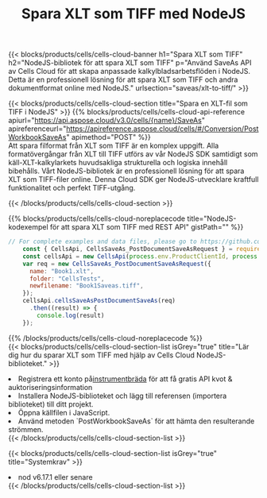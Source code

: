 ﻿---
title:  Spara XLT som TIFF med NodeJS
description:  Använder Aspose.Cells Cloud SDK för NodeJS för att spara XLT-formatfil som TIFF-fil.
kwords: Excel, Save XLT as TIFF, REST, NodeJS
howto: How to save XLT as TIFF using Aspose.Cells Cloud NodeJS library.
---
{{< blocks/products/cells/cells-cloud-banner h1="Spara XLT som TIFF" h2="NodeJS-bibliotek för att spara XLT som TIFF" p="Använd SaveAs API av Cells Cloud för att skapa anpassade kalkylbladsarbetsflöden i NodeJS. Detta är en professionell lösning för att spara XLT som TIFF och andra dokumentformat online med NodeJS." urlsection="saveas/xlt-to-tiff/" >}}

{{< blocks/products/cells/cells-cloud-section title="Spara en XLT-fil som TIFF i NodeJS" >}}
{{% blocks/products/cells/cells-cloud-api-reference apiurl="https://api.aspose.cloud/v3.0/cells/{name}/SaveAs" apireferenceurl="https://apireference.aspose.cloud/cells/#/Conversion/PostWorkbookSaveAs" apimethod="POST" %}}
<br/>
Att spara filformat från XLT som TIFF är en komplex uppgift. Alla formatövergångar från XLT till TIFF utförs av vår NodeJS SDK samtidigt som käll-XLT-kalkylarkets huvudsakliga strukturella och logiska innehåll bibehålls. Vårt NodeJS-bibliotek är en professionell lösning för att spara XLT som TIFF-filer online. Denna Cloud SDK ger NodeJS-utvecklare kraftfull funktionalitet och perfekt TIFF-utgång.

{{< /blocks/products/cells/cells-cloud-section >}}

{{% blocks/products/cells/cells-cloud-noreplacecode title="NodeJS-kodexempel för att spara XLT som TIFF med REST API" gistPath="" %}}
  
```js
// For complete examples and data files, please go to https://github.com/aspose-cells-cloud/aspose-cells-cloud-node/
    const { CellsApi, CellsSaveAs_PostDocumentSaveAsRequest } = require("asposecellscloud");
    const cellsApi = new CellsApi(process.env.ProductClientId, process.env.ProductClientSecret);
    var req = new CellsSaveAs_PostDocumentSaveAsRequest({
      name: "Book1.xlt",
      folder: "CellsTests",
      newfilename: "Book1Saveas.tiff",
    });
    cellsApi.cellsSaveAsPostDocumentSaveAs(req)
      .then((result) => {
        console.log(result)
    });
```
  
{{% /blocks/products/cells/cells-cloud-noreplacecode %}}
<br/>
{{< blocks/products/cells/cells-cloud-section-list isGrey="true" title="Lär dig hur du sparar XLT som TIFF med hjälp av Cells Cloud NodeJS-biblioteket." >}}
<li> Registrera ett konto på<a href="https://dashboard.aspose.cloud/">instrumentbräda</a> för att få gratis API kvot & auktoriseringsinformation</li>
<li>Installera NodeJS-biblioteket och lägg till referensen (importera biblioteket) till ditt projekt.</li>
<li>Öppna källfilen i JavaScript.</li>
<li>Använd metoden `PostWorkbookSaveAs` för att hämta den resulterande strömmen.</li>
{{< /blocks/products/cells/cells-cloud-section-list >}}

{{< blocks/products/cells/cells-cloud-section-list isGrey="true" title="Systemkrav" >}}
<li>nod v6.17.1 eller senare</li>
{{< /blocks/products/cells/cells-cloud-section-list >}}
